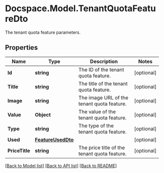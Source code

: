 # Docspace.Model.TenantQuotaFeatureDto
The tenant quota feature parameters.

## Properties

Name | Type | Description | Notes
------------ | ------------- | ------------- | -------------
**Id** | **string** | The ID of the tenant quota feature. | [optional] 
**Title** | **string** | The title of the tenant quota feature. | [optional] 
**Image** | **string** | The image URL of the tenant quota feature. | [optional] 
**Value** | **Object** | The value of the tenant quota feature. | [optional] 
**Type** | **string** | The type of the tenant quota feature. | [optional] 
**Used** | [**FeatureUsedDto**](FeatureUsedDto.md) |  | [optional] 
**PriceTitle** | **string** | The price title of the tenant quota feature. | [optional] 

[[Back to Model list]](../README.md#documentation-for-models) [[Back to API list]](../README.md#documentation-for-api-endpoints) [[Back to README]](../README.md)

